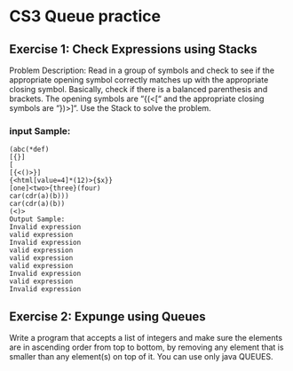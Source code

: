 # CS3 Queue practice

## Exercise 1: Check Expressions using Stacks

Problem Description:
Read in a group of symbols and check to see if the appropriate opening symbol correctly matches up with the appropriate closing symbol. Basically, check if there is a balanced parenthesis and brackets. The opening symbols are “{(<[“ and the appropriate closing symbols are “})>]“. Use the Stack to solve the problem.
### input Sample:
```
(abc(*def)
[{}]
[
[{<()>}]
{<html[value=4]*(12)>{$x}}
[one]<two>{three}(four)
car(cdr(a)(b)))
car(cdr(a)(b))
(<)>
Output Sample:
Invalid expression
valid expression
Invalid expression
valid expression
valid expression
valid expression
Invalid expression
valid expression
Invalid expression
```

## Exercise 2: Expunge using Queues

Write a program that accepts a list of integers and make sure the elements are in ascending order from top to bottom, by removing any element that is smaller than any element(s) on top of it. You can use only java QUEUES.